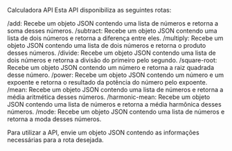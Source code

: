 Calculadora API
Esta API disponibiliza as seguintes rotas:

/add: Recebe um objeto JSON contendo uma lista de números e retorna a soma desses números.
/subtract: Recebe um objeto JSON contendo uma lista de dois números e retorna a diferença entre eles.
/multiply: Recebe um objeto JSON contendo uma lista de dois números e retorna o produto desses números.
/divide: Recebe um objeto JSON contendo uma lista de dois números e retorna a divisão do primeiro pelo segundo.
/square-root: Recebe um objeto JSON contendo um número e retorna a raiz quadrada desse número.
/power: Recebe um objeto JSON contendo um número e um expoente e retorna o resultado da potência do número pelo expoente.
/mean: Recebe um objeto JSON contendo uma lista de números e retorna a média aritmética desses números.
/harmonic-mean: Recebe um objeto JSON contendo uma lista de números e retorna a média harmônica desses números.
/mode: Recebe um objeto JSON contendo uma lista de números e retorna a moda desses números.

Para utilizar a API, envie um objeto JSON contendo as informações necessárias para a rota desejada.
